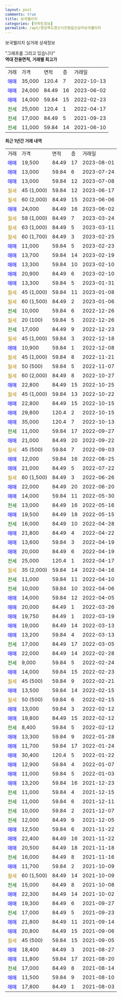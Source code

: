 ```yaml
---
layout: post
comments: true
title: 보국웰리치
categories: [아파트정보]
permalink: /apt/경상북도경산시진량읍신상리보국웰리치
---
```


보국웰리치 실거래 상세정보

<script type="text/javascript">
  google.charts.load('current', {'packages':['line', 'corechart']});
  google.charts.setOnLoadCallback(drawChart);

  function drawChart() {
    var data = new google.visualization.DataTable();
    data.addColumn('date', '거래일');
    data.addColumn('number', "매매");
    data.addColumn('number', "전세");
    data.addColumn('number', "전매");

    data.addRows([[new Date(Date.parse("2023-08-01")), 19500, null, null], [new Date(Date.parse("2023-07-24")), 13000, null, null], [new Date(Date.parse("2023-07-08")), 13000, null, null], [new Date(Date.parse("2023-06-17")), null, null, null], [new Date(Date.parse("2023-06-06")), null, null, null], [new Date(Date.parse("2023-06-02")), 24000, null, null], [new Date(Date.parse("2023-03-24")), null, null, null], [new Date(Date.parse("2023-03-11")), null, null, null], [new Date(Date.parse("2023-02-25")), null, null, null], [new Date(Date.parse("2023-02-23")), 11000, null, null], [new Date(Date.parse("2023-02-19")), 13700, null, null], [new Date(Date.parse("2023-02-10")), 13300, null, null], [new Date(Date.parse("2023-02-10")), 20900, null, null], [new Date(Date.parse("2023-01-31")), 13300, null, null], [new Date(Date.parse("2023-01-08")), null, null, null], [new Date(Date.parse("2023-01-06")), null, null, null], [new Date(Date.parse("2022-12-26")), null, 10000, null], [new Date(Date.parse("2022-12-26")), null, null, null], [new Date(Date.parse("2022-12-23")), null, 17000, null], [new Date(Date.parse("2022-12-18")), null, null, null], [new Date(Date.parse("2022-12-08")), 10900, null, null], [new Date(Date.parse("2022-11-21")), null, null, null], [new Date(Date.parse("2022-11-07")), null, null, null], [new Date(Date.parse("2022-10-27")), null, null, null], [new Date(Date.parse("2022-10-25")), 22800, null, null], [new Date(Date.parse("2022-10-22")), null, null, null], [new Date(Date.parse("2022-10-15")), 22800, null, null], [new Date(Date.parse("2022-10-15")), 29800, null, null], [new Date(Date.parse("2022-10-13")), 35000, null, null], [new Date(Date.parse("2022-09-27")), null, 11000, null], [new Date(Date.parse("2022-09-22")), 21000, null, null], [new Date(Date.parse("2022-09-03")), null, null, null], [new Date(Date.parse("2022-08-25")), 12000, null, null], [new Date(Date.parse("2022-07-22")), 21000, null, null], [new Date(Date.parse("2022-06-26")), null, null, null], [new Date(Date.parse("2022-06-20")), 22000, null, null], [new Date(Date.parse("2022-05-30")), 14000, null, null], [new Date(Date.parse("2022-05-16")), null, 13000, null], [new Date(Date.parse("2022-05-15")), 19500, null, null], [new Date(Date.parse("2022-04-28")), null, 16000, null], [new Date(Date.parse("2022-04-22")), 21800, null, null], [new Date(Date.parse("2022-04-19")), 13600, null, null], [new Date(Date.parse("2022-04-19")), 20000, null, null], [new Date(Date.parse("2022-04-17")), null, 25000, null], [new Date(Date.parse("2022-04-16")), null, null, null], [new Date(Date.parse("2022-04-10")), null, 11000, null], [new Date(Date.parse("2022-04-06")), null, 10000, null], [new Date(Date.parse("2022-04-05")), 14000, null, null], [new Date(Date.parse("2022-03-26")), 20000, null, null], [new Date(Date.parse("2022-03-19")), 19750, null, null], [new Date(Date.parse("2022-03-13")), 19000, null, null], [new Date(Date.parse("2022-03-13")), 13200, null, null], [new Date(Date.parse("2022-03-05")), null, 17000, null], [new Date(Date.parse("2022-02-28")), 22000, null, null], [new Date(Date.parse("2022-02-24")), null, 9000, null], [new Date(Date.parse("2022-02-23")), 14000, null, null], [new Date(Date.parse("2022-02-21")), null, null, null], [new Date(Date.parse("2022-02-15")), 13500, null, null], [new Date(Date.parse("2022-02-15")), null, null, null], [new Date(Date.parse("2022-02-12")), 13000, null, null], [new Date(Date.parse("2022-02-12")), 19800, null, null], [new Date(Date.parse("2022-02-12")), null, 8400, null], [new Date(Date.parse("2022-01-28")), 13300, null, null], [new Date(Date.parse("2022-01-24")), 11700, null, null], [new Date(Date.parse("2022-01-22")), 30400, null, null], [new Date(Date.parse("2022-01-07")), 12900, null, null], [new Date(Date.parse("2022-01-03")), 11000, null, null], [new Date(Date.parse("2021-12-23")), 13200, null, null], [new Date(Date.parse("2021-12-15")), null, 11000, null], [new Date(Date.parse("2021-12-11")), null, 11000, null], [new Date(Date.parse("2021-12-07")), null, 10000, null], [new Date(Date.parse("2021-12-05")), null, 12000, null], [new Date(Date.parse("2021-11-22")), 12500, null, null], [new Date(Date.parse("2021-11-22")), 22400, null, null], [new Date(Date.parse("2021-11-18")), 20500, null, null], [new Date(Date.parse("2021-11-16")), null, 16000, null], [new Date(Date.parse("2021-10-09")), 11700, null, null], [new Date(Date.parse("2021-10-09")), null, null, null], [new Date(Date.parse("2021-10-08")), null, 15000, null], [new Date(Date.parse("2021-10-02")), 22300, null, null], [new Date(Date.parse("2021-09-27")), 19300, null, null], [new Date(Date.parse("2021-09-23")), null, 17000, null], [new Date(Date.parse("2021-09-14")), 21800, null, null], [new Date(Date.parse("2021-09-06")), 20800, null, null], [new Date(Date.parse("2021-09-05")), null, null, null], [new Date(Date.parse("2021-08-27")), 18400, null, null], [new Date(Date.parse("2021-08-20")), 11800, null, null], [new Date(Date.parse("2021-08-14")), null, 17000, null], [new Date(Date.parse("2021-08-10")), 11500, null, null], [new Date(Date.parse("2021-08-03")), 17800, null, null]]);

    var options = {
      hAxis: {
        format: 'yyyy/MM/dd'
      },    
      lineWidth: 0,
      pointsVisible: true,    
      title: '최근 1년간 유형별 실거래가 분포',
      legend: { position: 'bottom' }
    };

    var formatter = new google.visualization.NumberFormat({pattern:'###,###'} );
    formatter.format(data, 1);
    formatter.format(data, 2);
    
    setTimeout(function() {
        var chart = new google.visualization.LineChart(document.getElementById('columnchart_material'));
        chart.draw(data, (options));
        document.getElementById('loading').style.display = 'none';
    }, 200);
  }
</script>


<div id="loading" style="z-index:20; display: block; margin-left: 0px">"그래프를 그리고 있습니다"</div>
<div id="columnchart_material" style="width: 95%; margin-left: 0px; display: block"></div>
<!-- contents start -->
<b>역대 전용면적, 거래별 최고가</b>
<table class="sortable">
    <tr>
      <td>거래</td>
      <td>가격</td>
      <td>면적</td>
      <td>층</td>
      <td>거래일</td>
    </tr>
        <tr>
          <td><a style="color: blue">매매</a></td>
          <td>35,000</td>
          <td>120.4</td>
          <td>7</td>
          <td>2022-10-13</td>
        </tr>            <tr>
          <td><a style="color: blue">매매</a></td>
          <td>24,000</td>
          <td>84.49</td>
          <td>16</td>
          <td>2023-06-02</td>
        </tr>            <tr>
          <td><a style="color: blue">매매</a></td>
          <td>14,000</td>
          <td>59.84</td>
          <td>15</td>
          <td>2022-02-23</td>
        </tr>        
        <tr>
              <td><a style="color: darkgreen">전세</a></td>
              <td>25,000</td>
              <td>120.4</td>
              <td>1</td>
              <td>2022-04-17</td>
            </tr>            <tr>
              <td><a style="color: darkgreen">전세</a></td>
              <td>17,000</td>
              <td>84.49</td>
              <td>5</td>
              <td>2021-09-23</td>
            </tr>            <tr>
              <td><a style="color: darkgreen">전세</a></td>
              <td>11,000</td>
              <td>59.84</td>
              <td>14</td>
              <td>2021-06-10</td>
            </tr>        
    
</table>

<b>최근 1년간 거래 내역</b>

<table class="sortable">
    <tr>
      <td>거래</td>
      <td>가격</td>
      <td>면적</td>
      <td>층</td>
      <td>거래일</td>
    </tr>
    <tr>
      <td><a style="color: blue">매매</a></td>
      <td>19,500</td>
      <td>84.49</td>
      <td>17</td>
      <td>2023-08-01</td>
    </tr>          <tr>
      <td><a style="color: blue">매매</a></td>
      <td>13,000</td>
      <td>59.84</td>
      <td>6</td>
      <td>2023-07-24</td>
    </tr>          <tr>
      <td><a style="color: blue">매매</a></td>
      <td>13,000</td>
      <td>59.84</td>
      <td>12</td>
      <td>2023-07-08</td>
    </tr>          <tr>
      <td><a style="color: darkgoldenrod">월세</a></td>
      <td>45 (1,000)</td>
      <td>59.84</td>
      <td>12</td>
      <td>2023-06-17</td>
    </tr>          <tr>
      <td><a style="color: darkgoldenrod">월세</a></td>
      <td>60 (2,000)</td>
      <td>84.49</td>
      <td>15</td>
      <td>2023-06-06</td>
    </tr>          <tr>
      <td><a style="color: blue">매매</a></td>
      <td>24,000</td>
      <td>84.49</td>
      <td>16</td>
      <td>2023-06-02</td>
    </tr>          <tr>
      <td><a style="color: darkgoldenrod">월세</a></td>
      <td>58 (1,000)</td>
      <td>84.49</td>
      <td>7</td>
      <td>2023-03-24</td>
    </tr>          <tr>
      <td><a style="color: darkgoldenrod">월세</a></td>
      <td>63 (1,000)</td>
      <td>84.49</td>
      <td>5</td>
      <td>2023-03-11</td>
    </tr>          <tr>
      <td><a style="color: darkgoldenrod">월세</a></td>
      <td>60 (1,700)</td>
      <td>84.49</td>
      <td>3</td>
      <td>2023-02-25</td>
    </tr>          <tr>
      <td><a style="color: blue">매매</a></td>
      <td>11,000</td>
      <td>59.84</td>
      <td>5</td>
      <td>2023-02-23</td>
    </tr>          <tr>
      <td><a style="color: blue">매매</a></td>
      <td>13,700</td>
      <td>59.84</td>
      <td>14</td>
      <td>2023-02-19</td>
    </tr>          <tr>
      <td><a style="color: blue">매매</a></td>
      <td>13,300</td>
      <td>59.84</td>
      <td>10</td>
      <td>2023-02-10</td>
    </tr>          <tr>
      <td><a style="color: blue">매매</a></td>
      <td>20,900</td>
      <td>84.49</td>
      <td>6</td>
      <td>2023-02-10</td>
    </tr>          <tr>
      <td><a style="color: blue">매매</a></td>
      <td>13,300</td>
      <td>59.84</td>
      <td>5</td>
      <td>2023-01-31</td>
    </tr>          <tr>
      <td><a style="color: darkgoldenrod">월세</a></td>
      <td>45 (1,000)</td>
      <td>59.84</td>
      <td>11</td>
      <td>2023-01-08</td>
    </tr>          <tr>
      <td><a style="color: darkgoldenrod">월세</a></td>
      <td>60 (1,500)</td>
      <td>84.49</td>
      <td>2</td>
      <td>2023-01-06</td>
    </tr>          <tr>
      <td><a style="color: darkgreen">전세</a></td>
      <td>10,000</td>
      <td>59.84</td>
      <td>6</td>
      <td>2022-12-26</td>
    </tr>          <tr>
      <td><a style="color: darkgoldenrod">월세</a></td>
      <td>20 (100)</td>
      <td>59.84</td>
      <td>5</td>
      <td>2022-12-26</td>
    </tr>          <tr>
      <td><a style="color: darkgreen">전세</a></td>
      <td>17,000</td>
      <td>84.49</td>
      <td>9</td>
      <td>2022-12-23</td>
    </tr>          <tr>
      <td><a style="color: darkgoldenrod">월세</a></td>
      <td>45 (1,000)</td>
      <td>59.84</td>
      <td>3</td>
      <td>2022-12-18</td>
    </tr>          <tr>
      <td><a style="color: blue">매매</a></td>
      <td>10,900</td>
      <td>59.84</td>
      <td>1</td>
      <td>2022-12-08</td>
    </tr>          <tr>
      <td><a style="color: darkgoldenrod">월세</a></td>
      <td>45 (1,000)</td>
      <td>59.84</td>
      <td>8</td>
      <td>2022-11-21</td>
    </tr>          <tr>
      <td><a style="color: darkgoldenrod">월세</a></td>
      <td>50 (500)</td>
      <td>59.84</td>
      <td>5</td>
      <td>2022-11-07</td>
    </tr>          <tr>
      <td><a style="color: darkgoldenrod">월세</a></td>
      <td>60 (2,000)</td>
      <td>84.49</td>
      <td>8</td>
      <td>2022-10-27</td>
    </tr>          <tr>
      <td><a style="color: blue">매매</a></td>
      <td>22,800</td>
      <td>84.49</td>
      <td>15</td>
      <td>2022-10-25</td>
    </tr>          <tr>
      <td><a style="color: darkgoldenrod">월세</a></td>
      <td>45 (1,000)</td>
      <td>59.84</td>
      <td>13</td>
      <td>2022-10-22</td>
    </tr>          <tr>
      <td><a style="color: blue">매매</a></td>
      <td>22,800</td>
      <td>84.49</td>
      <td>15</td>
      <td>2022-10-15</td>
    </tr>          <tr>
      <td><a style="color: blue">매매</a></td>
      <td>29,800</td>
      <td>120.4</td>
      <td>2</td>
      <td>2022-10-15</td>
    </tr>          <tr>
      <td><a style="color: blue">매매</a></td>
      <td>35,000</td>
      <td>120.4</td>
      <td>7</td>
      <td>2022-10-13</td>
    </tr>          <tr>
      <td><a style="color: darkgreen">전세</a></td>
      <td>11,000</td>
      <td>59.84</td>
      <td>17</td>
      <td>2022-09-27</td>
    </tr>          <tr>
      <td><a style="color: blue">매매</a></td>
      <td>21,000</td>
      <td>84.49</td>
      <td>20</td>
      <td>2022-09-22</td>
    </tr>          <tr>
      <td><a style="color: darkgoldenrod">월세</a></td>
      <td>45 (500)</td>
      <td>59.84</td>
      <td>7</td>
      <td>2022-09-03</td>
    </tr>          <tr>
      <td><a style="color: blue">매매</a></td>
      <td>12,000</td>
      <td>59.84</td>
      <td>16</td>
      <td>2022-08-25</td>
    </tr>          <tr>
      <td><a style="color: blue">매매</a></td>
      <td>21,000</td>
      <td>84.49</td>
      <td>5</td>
      <td>2022-07-22</td>
    </tr>          <tr>
      <td><a style="color: darkgoldenrod">월세</a></td>
      <td>60 (1,500)</td>
      <td>84.49</td>
      <td>3</td>
      <td>2022-06-26</td>
    </tr>          <tr>
      <td><a style="color: blue">매매</a></td>
      <td>22,000</td>
      <td>84.49</td>
      <td>20</td>
      <td>2022-06-20</td>
    </tr>          <tr>
      <td><a style="color: blue">매매</a></td>
      <td>14,000</td>
      <td>59.84</td>
      <td>11</td>
      <td>2022-05-30</td>
    </tr>          <tr>
      <td><a style="color: darkgreen">전세</a></td>
      <td>13,000</td>
      <td>84.49</td>
      <td>16</td>
      <td>2022-05-16</td>
    </tr>          <tr>
      <td><a style="color: blue">매매</a></td>
      <td>19,500</td>
      <td>84.49</td>
      <td>18</td>
      <td>2022-05-15</td>
    </tr>          <tr>
      <td><a style="color: darkgreen">전세</a></td>
      <td>16,000</td>
      <td>84.49</td>
      <td>10</td>
      <td>2022-04-28</td>
    </tr>          <tr>
      <td><a style="color: blue">매매</a></td>
      <td>21,800</td>
      <td>84.49</td>
      <td>4</td>
      <td>2022-04-22</td>
    </tr>          <tr>
      <td><a style="color: blue">매매</a></td>
      <td>13,600</td>
      <td>59.84</td>
      <td>3</td>
      <td>2022-04-19</td>
    </tr>          <tr>
      <td><a style="color: blue">매매</a></td>
      <td>20,000</td>
      <td>84.49</td>
      <td>6</td>
      <td>2022-04-19</td>
    </tr>          <tr>
      <td><a style="color: darkgreen">전세</a></td>
      <td>25,000</td>
      <td>120.4</td>
      <td>1</td>
      <td>2022-04-17</td>
    </tr>          <tr>
      <td><a style="color: darkgoldenrod">월세</a></td>
      <td>35 (2,000)</td>
      <td>59.84</td>
      <td>14</td>
      <td>2022-04-16</td>
    </tr>          <tr>
      <td><a style="color: darkgreen">전세</a></td>
      <td>11,000</td>
      <td>59.84</td>
      <td>11</td>
      <td>2022-04-10</td>
    </tr>          <tr>
      <td><a style="color: darkgreen">전세</a></td>
      <td>10,000</td>
      <td>59.84</td>
      <td>10</td>
      <td>2022-04-06</td>
    </tr>          <tr>
      <td><a style="color: blue">매매</a></td>
      <td>14,000</td>
      <td>59.84</td>
      <td>12</td>
      <td>2022-04-05</td>
    </tr>          <tr>
      <td><a style="color: blue">매매</a></td>
      <td>20,000</td>
      <td>84.49</td>
      <td>1</td>
      <td>2022-03-26</td>
    </tr>          <tr>
      <td><a style="color: blue">매매</a></td>
      <td>19,750</td>
      <td>84.49</td>
      <td>1</td>
      <td>2022-03-19</td>
    </tr>          <tr>
      <td><a style="color: blue">매매</a></td>
      <td>19,000</td>
      <td>84.49</td>
      <td>14</td>
      <td>2022-03-13</td>
    </tr>          <tr>
      <td><a style="color: blue">매매</a></td>
      <td>13,200</td>
      <td>59.84</td>
      <td>4</td>
      <td>2022-03-13</td>
    </tr>          <tr>
      <td><a style="color: darkgreen">전세</a></td>
      <td>17,000</td>
      <td>84.49</td>
      <td>17</td>
      <td>2022-03-05</td>
    </tr>          <tr>
      <td><a style="color: blue">매매</a></td>
      <td>22,000</td>
      <td>84.49</td>
      <td>14</td>
      <td>2022-02-28</td>
    </tr>          <tr>
      <td><a style="color: darkgreen">전세</a></td>
      <td>9,000</td>
      <td>59.84</td>
      <td>5</td>
      <td>2022-02-24</td>
    </tr>          <tr>
      <td><a style="color: blue">매매</a></td>
      <td>14,000</td>
      <td>59.84</td>
      <td>15</td>
      <td>2022-02-23</td>
    </tr>          <tr>
      <td><a style="color: darkgoldenrod">월세</a></td>
      <td>45 (500)</td>
      <td>59.84</td>
      <td>9</td>
      <td>2022-02-21</td>
    </tr>          <tr>
      <td><a style="color: blue">매매</a></td>
      <td>13,500</td>
      <td>59.84</td>
      <td>14</td>
      <td>2022-02-15</td>
    </tr>          <tr>
      <td><a style="color: darkgoldenrod">월세</a></td>
      <td>50 (500)</td>
      <td>59.84</td>
      <td>6</td>
      <td>2022-02-15</td>
    </tr>          <tr>
      <td><a style="color: blue">매매</a></td>
      <td>13,000</td>
      <td>59.84</td>
      <td>3</td>
      <td>2022-02-12</td>
    </tr>          <tr>
      <td><a style="color: blue">매매</a></td>
      <td>19,800</td>
      <td>84.49</td>
      <td>15</td>
      <td>2022-02-12</td>
    </tr>          <tr>
      <td><a style="color: darkgreen">전세</a></td>
      <td>8,400</td>
      <td>59.84</td>
      <td>5</td>
      <td>2022-02-12</td>
    </tr>          <tr>
      <td><a style="color: blue">매매</a></td>
      <td>13,300</td>
      <td>59.84</td>
      <td>9</td>
      <td>2022-01-28</td>
    </tr>          <tr>
      <td><a style="color: blue">매매</a></td>
      <td>11,700</td>
      <td>59.84</td>
      <td>17</td>
      <td>2022-01-24</td>
    </tr>          <tr>
      <td><a style="color: blue">매매</a></td>
      <td>30,400</td>
      <td>120.4</td>
      <td>5</td>
      <td>2022-01-22</td>
    </tr>          <tr>
      <td><a style="color: blue">매매</a></td>
      <td>12,900</td>
      <td>59.84</td>
      <td>4</td>
      <td>2022-01-07</td>
    </tr>          <tr>
      <td><a style="color: blue">매매</a></td>
      <td>11,000</td>
      <td>59.84</td>
      <td>5</td>
      <td>2022-01-03</td>
    </tr>          <tr>
      <td><a style="color: blue">매매</a></td>
      <td>13,200</td>
      <td>59.84</td>
      <td>16</td>
      <td>2021-12-23</td>
    </tr>          <tr>
      <td><a style="color: darkgreen">전세</a></td>
      <td>11,000</td>
      <td>59.84</td>
      <td>4</td>
      <td>2021-12-15</td>
    </tr>          <tr>
      <td><a style="color: darkgreen">전세</a></td>
      <td>11,000</td>
      <td>59.84</td>
      <td>6</td>
      <td>2021-12-11</td>
    </tr>          <tr>
      <td><a style="color: darkgreen">전세</a></td>
      <td>10,000</td>
      <td>59.84</td>
      <td>2</td>
      <td>2021-12-07</td>
    </tr>          <tr>
      <td><a style="color: darkgreen">전세</a></td>
      <td>12,000</td>
      <td>84.49</td>
      <td>9</td>
      <td>2021-12-05</td>
    </tr>          <tr>
      <td><a style="color: blue">매매</a></td>
      <td>12,500</td>
      <td>59.84</td>
      <td>6</td>
      <td>2021-11-22</td>
    </tr>          <tr>
      <td><a style="color: blue">매매</a></td>
      <td>22,400</td>
      <td>84.49</td>
      <td>16</td>
      <td>2021-11-22</td>
    </tr>          <tr>
      <td><a style="color: blue">매매</a></td>
      <td>20,500</td>
      <td>84.49</td>
      <td>18</td>
      <td>2021-11-18</td>
    </tr>          <tr>
      <td><a style="color: darkgreen">전세</a></td>
      <td>16,000</td>
      <td>84.49</td>
      <td>8</td>
      <td>2021-11-16</td>
    </tr>          <tr>
      <td><a style="color: blue">매매</a></td>
      <td>11,700</td>
      <td>59.84</td>
      <td>2</td>
      <td>2021-10-09</td>
    </tr>          <tr>
      <td><a style="color: darkgoldenrod">월세</a></td>
      <td>60 (1,500)</td>
      <td>84.49</td>
      <td>14</td>
      <td>2021-10-09</td>
    </tr>          <tr>
      <td><a style="color: darkgreen">전세</a></td>
      <td>15,000</td>
      <td>84.49</td>
      <td>8</td>
      <td>2021-10-08</td>
    </tr>          <tr>
      <td><a style="color: blue">매매</a></td>
      <td>22,300</td>
      <td>84.49</td>
      <td>14</td>
      <td>2021-10-02</td>
    </tr>          <tr>
      <td><a style="color: blue">매매</a></td>
      <td>19,300</td>
      <td>84.49</td>
      <td>6</td>
      <td>2021-09-27</td>
    </tr>          <tr>
      <td><a style="color: darkgreen">전세</a></td>
      <td>17,000</td>
      <td>84.49</td>
      <td>5</td>
      <td>2021-09-23</td>
    </tr>          <tr>
      <td><a style="color: blue">매매</a></td>
      <td>21,800</td>
      <td>84.49</td>
      <td>11</td>
      <td>2021-09-14</td>
    </tr>          <tr>
      <td><a style="color: blue">매매</a></td>
      <td>20,800</td>
      <td>84.49</td>
      <td>15</td>
      <td>2021-09-06</td>
    </tr>          <tr>
      <td><a style="color: darkgoldenrod">월세</a></td>
      <td>45 (500)</td>
      <td>59.84</td>
      <td>15</td>
      <td>2021-09-05</td>
    </tr>          <tr>
      <td><a style="color: blue">매매</a></td>
      <td>18,400</td>
      <td>84.49</td>
      <td>3</td>
      <td>2021-08-27</td>
    </tr>          <tr>
      <td><a style="color: blue">매매</a></td>
      <td>11,800</td>
      <td>59.84</td>
      <td>17</td>
      <td>2021-08-20</td>
    </tr>          <tr>
      <td><a style="color: darkgreen">전세</a></td>
      <td>17,000</td>
      <td>84.49</td>
      <td>8</td>
      <td>2021-08-14</td>
    </tr>          <tr>
      <td><a style="color: blue">매매</a></td>
      <td>11,500</td>
      <td>59.84</td>
      <td>9</td>
      <td>2021-08-10</td>
    </tr>          <tr>
      <td><a style="color: blue">매매</a></td>
      <td>17,800</td>
      <td>84.49</td>
      <td>1</td>
      <td>2021-08-03</td>
    </tr>      </table>
<!-- contents end -->    

